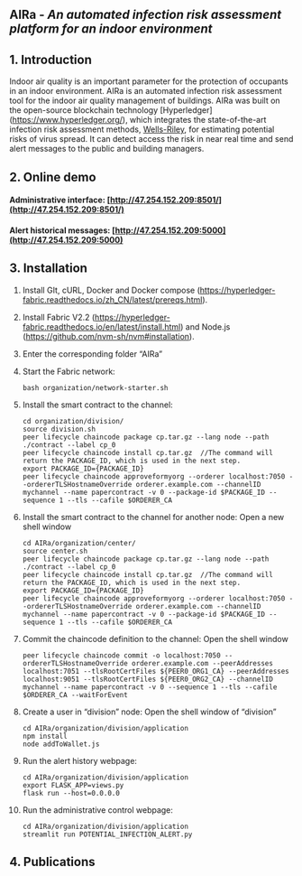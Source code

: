 ## AIRa - *An automated infection risk assessment platform for an indoor environment*

## 1. Introduction

Indoor air quality is an important parameter for the protection of occupants in an indoor environment. AIRa is an automated infection risk assessment tool for the indoor air quality management of buildings. AIRa was built on the open-source blockchain technology [Hyperledger] (https://www.hyperledger.org/), which integrates the state-of-the-art infection risk assessment methods, [Wells-Riley](https://en.wikipedia.org/wiki/Wells-Riley_model), for estimating potential risks of virus spread. It can detect access the risk in near real time and send alert messages to the public and building managers.



## 2. Online demo

#### Administrative interface: [http://47.254.152.209:8501/](http://47.254.152.209:8501/)

#### Alert historical messages: [http://47.254.152.209:5000](http://47.254.152.209:5000)

## 3. Installation

1. Install GIt, cURL, Docker and Docker compose (https://hyperledger-fabric.readthedocs.io/zh_CN/latest/prereqs.html).

2. Install Fabric V2.2 (https://hyperledger-fabric.readthedocs.io/en/latest/install.html) and Node.js (https://github.com/nvm-sh/nvm#installation).

3. Enter the corresponding folder “AIRa”

4. Start the Fabric network:

   ```setup
   bash organization/network-starter.sh
   ```

5. Install the smart contract to the channel:

   ```setup
   cd organization/division/
   source division.sh
   peer lifecycle chaincode package cp.tar.gz --lang node --path ./contract --label cp_0
   peer lifecycle chaincode install cp.tar.gz  //The command will return the PACKAGE_ID, which is used in the next step.
   export PACKAGE_ID={PACKAGE_ID}	
   peer lifecycle chaincode approveformyorg --orderer localhost:7050 --ordererTLSHostnameOverride orderer.example.com --channelID mychannel --name papercontract -v 0 --package-id $PACKAGE_ID --sequence 1 --tls --cafile $ORDERER_CA
   ```

6. Install the smart contract to the channel for another node:
   Open a new shell window

   ```setup
   cd AIRa/organization/center/
   source center.sh 
   peer lifecycle chaincode package cp.tar.gz --lang node --path ./contract --label cp_0
   peer lifecycle chaincode install cp.tar.gz  //The command will return the PACKAGE_ID, which is used in the next step.
   export PACKAGE_ID={PACKAGE_ID}	
   peer lifecycle chaincode approveformyorg --orderer localhost:7050 --ordererTLSHostnameOverride orderer.example.com --channelID mychannel --name papercontract -v 0 --package-id $PACKAGE_ID --sequence 1 --tls --cafile $ORDERER_CA
   ```

7. Commit the chaincode definition to the channel:
   Open the shell window

   ```setup
   peer lifecycle chaincode commit -o localhost:7050 --ordererTLSHostnameOverride orderer.example.com --peerAddresses localhost:7051 --tlsRootCertFiles ${PEER0_ORG1_CA} --peerAddresses localhost:9051 --tlsRootCertFiles ${PEER0_ORG2_CA} --channelID mychannel --name papercontract -v 0 --sequence 1 --tls --cafile $ORDERER_CA --waitForEvent
   ```

8. Create a user in “division” node:
   Open the shell window of “division”

   ```setup
   cd AIRa/organization/division/application
   npm install
   node addToWallet.js
   ```

9. Run the alert history webpage:

   ```setup
   cd AIRa/organization/division/application
   export FLASK_APP=views.py
   flask run --host=0.0.0.0
   ```

10. Run the administrative control webpage:

    ```setup
    cd AIRa/organization/division/application
    streamlit run POTENTIAL_INFECTION_ALERT.py
    ```

## 4. Publications
